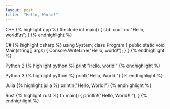 ```yaml
---
layout: post
title:  "Hello, World!"
---
```


C++
{% highlight cpp %}
#include <iostream>
int main()
{
    std::cout << "Hello, world!\n";
}
{% endhighlight %}

C#
{% highlight csharp %}
using System;
class Program
{
    public static void Main(string[] args)
    {
        Console.WriteLine("Hello, world!");
    }
}
{% endhighlight %}

Python 2
{% highlight python %}
print "Hello, world!"
{% endhighlight %}

Python 3
{% highlight python %}
print("Hello, World!")
{% endhighlight %}

Julia
{% highlight julia %}
println("Hello, World!")
{% endhighlight %}

Rust
{% highlight rust %}
fn main() {
    println!("Hello, World!!!");
}
{% endhighlight %}

